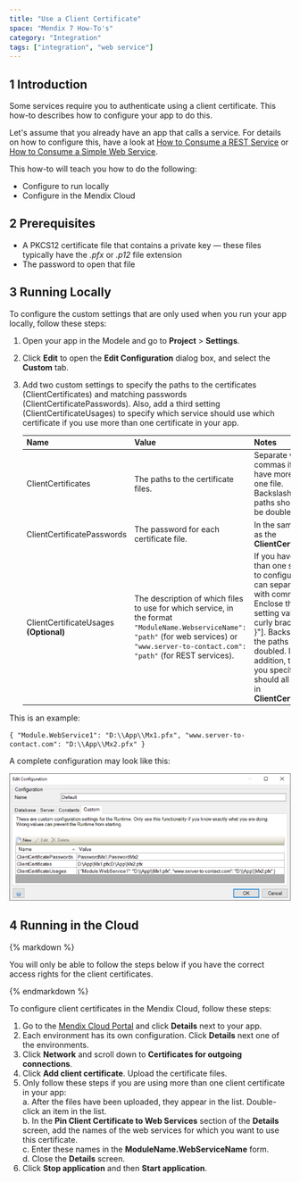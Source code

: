 ```yaml
---
title: "Use a Client Certificate"
space: "Mendix 7 How-To's"
category: "Integration"
tags: ["integration", "web service"]
---
```


## 1 Introduction

Some services require you to authenticate using a client certificate. This how-to describes how to configure your app to do this.

Let's assume that you already have an app that calls a service. For details on how to configure this, have a look at [How to Consume a REST Service](consume-a-rest-service) or [How to Consume a Simple Web Service](consume-a-simple-web-service).

This how-to will teach you how to do the following:

* Configure to run locally
* Configure in the Mendix Cloud

## 2 Prerequisites

* A PKCS12 certificate file that contains a private key — these files typically have the _.pfx_ or _.p12_ file extension
* The password to open that file

## 3 Running Locally

To configure the custom settings that are only used when you run your app locally, follow these steps:

1. Open your app in the Modele and go to **Project** > **Settings**.
2. Click **Edit** to open the **Edit Configuration** dialog box, and select the **Custom** tab.
3. Add two custom settings to specify the paths to the certificates (ClientCertificates) and matching passwords (ClientCertificatePasswords). Also, add a third setting (ClientCertificateUsages) to specify which service should use which certificate if you use more than one certificate in your app.

    Name | Value | Notes
    --- | --- | ---
    ClientCertificates | The paths to the certificate files. | Separate with commas if you have more than one file. Backslashes in the paths should not be doubled.
    ClientCertificatePasswords | The password for each certificate file.  | In the same order as the **ClientCertificates**.
    ClientCertificateUsages **(Optional)** | The description of which files to use for which service, in the format `"ModuleName.WebserviceName": "path"` (for web services) or `"www.server-to-contact.com": "path"` (for REST services). | If you have more than one service to configure, you can separate them with commas. Enclose the whole setting value in curly brackets ["{ }"]. Backslashes in the paths must be doubled. In addition, the paths you specify here should all appear in **ClientCertificates**.

This is an example:

```
{ "Module.WebService1": "D:\\App\\Mx1.pfx", "www.server-to-contact.com": "D:\\App\\Mx2.pfx" }
```

A complete configuration may look like this:

![Example configuration](attachments/use-a-client-certificate/example-custom-settings.png)

## 4 Running in the Cloud

<div class="alert alert-info">{% markdown %}

You will only be able to follow the steps below if you have the correct access rights for the client certificates.

{% endmarkdown %}</div>

To configure client certificates in the Mendix Cloud, follow these steps:

1. Go to the [Mendix Cloud Portal](https://cloud.home.mendix.com/) and click **Details** next to your app.
2. Each environment has its own configuration. Click **Details** next one of the environments.
3. Click **Network** and scroll down to **Certificates for outgoing connections**.
4. Click **Add client certificate**. Upload the certificate files.
5. Only follow these steps if you are using more than one client certificate in your app:<br>
    a. After the files have been uploaded, they appear in the list. Double-click an item in the list.<br>
    b. In the **Pin Client Certificate to Web Services** section of the **Details** screen, add the names of the web services for which you want to use this certificate.<br>
    c. Enter these names in the **ModuleName.WebServiceName** form.<br>
    d. Close the **Details** screen.<br>
6. Click **Stop application** and then **Start application**.
